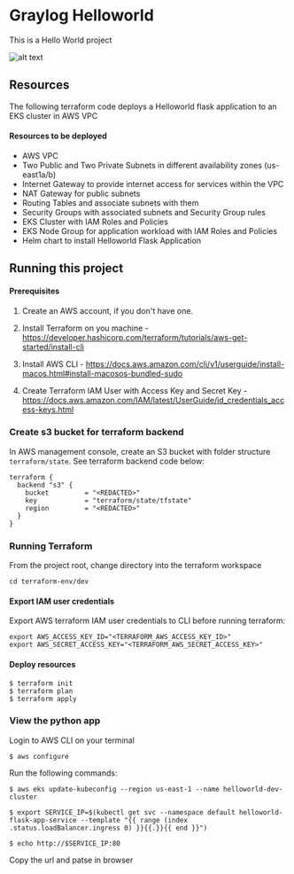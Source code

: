 # Graylog Helloworld

This is a Hello World project 

![alt text](https://github.com/nifeoluyemi/graylog-helloworld/blob/main/media/ui.png)

## Resources
The following terraform code deploys a Helloworld flask application to an EKS cluster in AWS VPC

#### Resources to be deployed
- AWS VPC
- Two Public and Two Private Subnets in different availability zones (us-east1a/b)
- Internet Gateway to provide internet access for services within the VPC
- NAT Gateway for public subnets
- Routing Tables and associate subnets with them
- Security Groups with associated subnets and Security Group rules
- EKS Cluster with IAM Roles and Policies
- EKS Node Group for application workload with IAM Roles and Policies
- Helm chart to install Helloworld Flask Application


## Running this project

#### Prerequisites
1. Create an AWS account, if you don't have one.

2. Install Terraform on you machine - https://developer.hashicorp.com/terraform/tutorials/aws-get-started/install-cli 

3. Install AWS CLI - https://docs.aws.amazon.com/cli/v1/userguide/install-macos.html#install-macosos-bundled-sudo 

4. Create Terraform IAM User with Access Key and Secret Key - https://docs.aws.amazon.com/IAM/latest/UserGuide/id_credentials_access-keys.html

### Create s3 bucket for terraform backend
In AWS management console, create an S3 bucket with folder structure `terraform/state`. See terraform backend code below:
```
terraform {
  backend "s3" {
    bucket         = "<REDACTED>"
    key            = "terraform/state/tfstate"
    region         = "<REDACTED>"
  }
}
```


### Running Terraform
From the project root, change directory into the terraform workspace
```
cd terraform-env/dev
```

#### Export IAM user credentials
Export AWS terraform IAM user credentials to CLI before running terraform:
```
export AWS_ACCESS_KEY_ID="<TERRAFORM_AWS_ACCESS_KEY_ID>"
export AWS_SECRET_ACCESS_KEY="<TERRAFORM_AWS_SECRET_ACCESS_KEY>"
```

#### Deploy resources

```
$ terraform init
$ terraform plan
$ terraform apply
```

### View the python app
Login to AWS CLI on your terminal
```
$ aws configure
```

Run the following commands:
```
$ aws eks update-kubeconfig --region us-east-1 --name helloworld-dev-cluster

$ export SERVICE_IP=$(kubectl get svc --namespace default helloworld-flask-app-service --template "{{ range (index .status.loadBalancer.ingress 0) }}{{.}}{{ end }}")

$ echo http://$SERVICE_IP:80  
```

Copy the url and patse in browser
